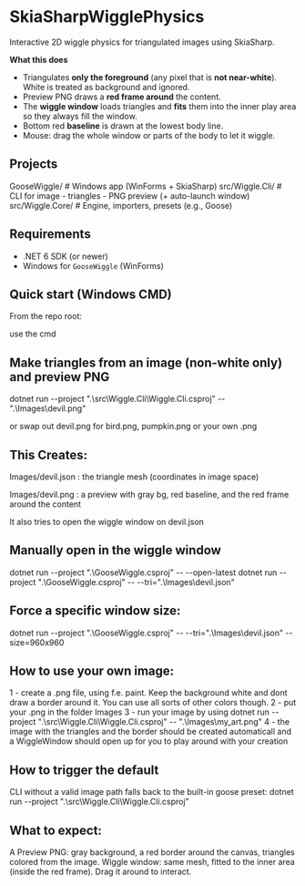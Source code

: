 # SkiaSharpWigglePhysics

Interactive 2D wiggle physics for triangulated images using SkiaSharp.

**What this does**
- Triangulates **only the foreground** (any pixel that is **not near-white**). White is treated as background and ignored.
- Preview PNG draws a **red frame around** the content.
- The **wiggle window** loads triangles and **fits** them into the inner play area so they always fill the window.
- Bottom red **baseline** is drawn at the lowest body line.
- Mouse: drag the whole window or parts of the body to let it wiggle.

## Projects
GooseWiggle/ # Windows app (WinForms + SkiaSharp)
src/Wiggle.Cli/ # CLI for image - triangles - PNG preview (+ auto-launch window) src/Wiggle.Core/ # Engine, importers, presets (e.g., Goose)

## Requirements

- .NET 6 SDK (or newer)
- Windows for `GooseWiggle` (WinForms)

## Quick start (Windows CMD)

From the repo root:

use the cmd

## Make triangles from an image (non-white only) and preview PNG

dotnet run --project ".\src\Wiggle.Cli\Wiggle.Cli.csproj" -- ".\Images\devil.png"

or swap out devil.png for bird.png, pumpkin.png or your own .png 

## This Creates: 

Images/devil.json : the triangle mesh (coordinates in image space)

Images/devil.png : a preview with gray bg, red baseline, and the red frame around the content

It also tries to open the wiggle window on devil.json

## Manually open in the wiggle window

dotnet run --project ".\GooseWiggle.csproj" -- --open-latest
dotnet run --project ".\GooseWiggle.csproj" -- --tri=".\\Images\\devil.json"

## Force a specific window size:

dotnet run --project ".\GooseWiggle.csproj" -- --tri=".\\Images\\devil.json" --size=960x960

## How to use your own image:

1 - create a .png file, using f.e. paint. Keep the background white and dont draw a border around it. You can use all sorts of other colors though.
2 - put your .png in the folder Images
3 - run your image by using 
    dotnet run --project ".\src\Wiggle.Cli\Wiggle.Cli.csproj" -- ".\Images\my_art.png"
4 - the image with the triangles and the border should be created automaticall and a WiggleWindow should open up for you to play around with your creation

## How to trigger the default

CLI without a valid image path falls back to the built-in goose preset:
dotnet run --project ".\src\Wiggle.Cli\Wiggle.Cli.csproj"

## What to expect:

A Preview PNG: gray background, a red border around the canvas, triangles colored from the image. 
Wiggle window: same mesh, fitted to the inner area (inside the red frame). Drag it around to interact.
